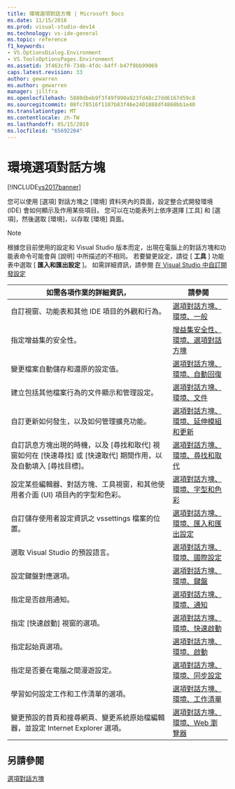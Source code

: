 ```yaml
---
title: 環境選項對話方塊 | Microsoft Docs
ms.date: 11/15/2016
ms.prod: visual-studio-dev14
ms.technology: vs-ide-general
ms.topic: reference
f1_keywords:
- VS.OptionsDialog.Environment
- VS.ToolsOptionsPages.Environment
ms.assetid: 3f463cf0-734b-4fdc-b4ff-b47f9bb99069
caps.latest.revision: 33
author: gewarren
ms.author: gewarren
manager: jillfra
ms.openlocfilehash: 5880dbeb9f3f49f990a923fd48c27dd6167d59c8
ms.sourcegitcommit: 08fc78516f1107b83f46e2401888df4868bb1e40
ms.translationtype: MT
ms.contentlocale: zh-TW
ms.lasthandoff: 05/15/2019
ms.locfileid: "65692204"
---
```

# <a name="environment-options-dialog-box"></a>環境選項對話方塊
[!INCLUDE[vs2017banner](../../includes/vs2017banner.md)]

您可以使用 [選項] 對話方塊之 [環境] 資料夾內的頁面，設定整合式開發環境 (IDE) 會如何顯示及作用某些項目。 您可以在功能表列上依序選擇 [工具] 和 [選項]，然後選取 [環境]，以存取 [環境] 頁面。  
  
> [!NOTE]
> 根據您目前使用的設定和 Visual Studio 版本而定，出現在電腦上的對話方塊和功能表命令可能會與 [說明] 中所描述的不相同。 若要變更設定，請從 [ **工具** ] 功能表中選取 [ **匯入和匯出設定** ]。 如需詳細資訊，請參閱 [在 Visual Studio 中自訂開發設定](https://msdn.microsoft.com/22c4debb-4e31-47a8-8f19-16f328d7dcd3)  
  
|如需各項作業的詳細資訊，|請參閱|  
|----------------------------------|---------|  
|自訂視窗、功能表和其他 IDE 項目的外觀和行為。|[選項對話方塊、環境、一般](../../ide/reference/general-environment-options-dialog-box.md)|  
|指定增益集的安全性。|[增益集安全性、環境、選項對話方塊](https://msdn.microsoft.com/library/f95aa7af-70a5-4323-abe5-91bd6d264f4e)|  
|變更檔案自動儲存和還原的設定值。|[選項對話方塊、環境、自動回復](../../ide/reference/autorecover-environment-options-dialog-box.md)|  
|建立包括其他檔案行為的文件顯示和管理設定。|[選項對話方塊、環境、文件](../../ide/reference/documents-environment-options-dialog-box.md)|  
|自訂更新如何發生，以及如何管理擴充功能。|[選項對話方塊、環境、延伸模組和更新](../../ide/reference/extensions-and-updates-environment-options-dialog-box.md)|  
|自訂訊息方塊出現的時機，以及 [尋找和取代] 視窗如何在 [快速尋找] 或 [快速取代] 期間作用，以及自動填入 [尋找目標]。|[選項對話方塊、環境、尋找和取代](../../ide/reference/find-and-replace-environment-options-dialog-box.md)|  
|設定某些編輯器、對話方塊、工具視窗，和其他使用者介面 (UI) 項目內的字型和色彩。|[選項對話方塊、環境、字型和色彩](../../ide/reference/fonts-and-colors-environment-options-dialog-box.md)|  
|自訂儲存使用者設定資訊之 vssettings 檔案的位置。|[選項對話方塊、環境、匯入和匯出設定](../../ide/reference/import-and-export-settings-environment-options-dialog-box.md)|  
|選取 Visual Studio 的預設語言。|[選項對話方塊、環境、國際設定](../../ide/reference/international-settings-environment-options-dialog-box.md)|  
|設定鍵盤對應選項。|[選項對話方塊、環境、鍵盤](../../ide/reference/keyboard-environment-options-dialog-box.md)|  
|指定是否啟用通知。|[選項對話方塊、環境、通知](../../ide/reference/notifications-environment-options-dialog-box.md)|  
|指定 [快速啟動] 視窗的選項。|[選項對話方塊、環境、快速啟動](../../ide/reference/quick-launch-environment-options-dialog-box.md)|  
|指定起始頁選項。|[選項對話方塊、環境、啟動](../../ide/reference/startup-environment-options-dialog-box.md)|  
|指定是否要在電腦之間漫遊設定。|[選項對話方塊、環境、同步設定](../../ide/reference/synchronized-settings-environment-options-dialog-box.md)|  
|學習如何設定工作和工作清單的選項。|[選項對話方塊、環境、工作清單](../../ide/reference/task-list-environment-options-dialog-box.md)|  
|變更預設的首頁和搜尋網頁、變更系統原始檔編輯器，並設定 Internet Explorer 選項。|[選項對話方塊、環境、Web 瀏覽器](../../ide/reference/web-browser-environment-options-dialog-box.md)|  
  
## <a name="see-also"></a>另請參閱  
 [選項對話方塊](../../ide/reference/options-dialog-box-visual-studio.md)
